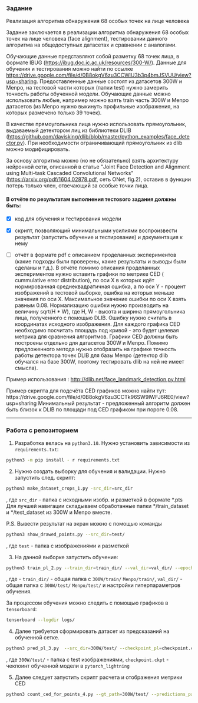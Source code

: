 ### Задание

Реализация алгоритма обнаружения 68 особых точек на лице человека

Задание заключается в реализации алгоритма обнаружения 68 особых точек на лице человека (face alignment), тестировании
данного алгоритма на общедоступных датасетах и сравнении с аналогами.

Обучающие данные представляют собой разметку 68 точек лица, в формате IBUG (https://ibug.doc.ic.ac.uk/resources/300-W/).
Данные для обучения и тестирования можно найти по
ссылке https://drive.google.com/file/d/0B8okgV6zu3CCWlU3b3p4bmJSVUU/view?usp=sharing. Предоставленные данные состоят из
датасетов 300W и Menpo, на тестовой части которых (папки test) нужно замерить точность работы обученной модели.
Обучающие данные можно использовать любые, например можно взять train часть 300W и Menpo датасетов (из Menpo нужно
выкинуть профильные изображения, на которых размечено только 39 точек).

В качестве прямоугольника лица нужно использовать прямоугольник, выдаваемый детектором лиц из библиотеки
DLIB (https://github.com/davisking/dlib/blob/master/python_examples/face_detector.py). При необходимости ограничивающий
прямоугольник из dlib можно модифицировать.

За основу алгоритма можно (но не обязательно) взять архитектуру нейронной сети, описанной в статье "Joint Face Detection
and Alignment using Multi-task Cascaded Convolutional Networks" (https://arxiv.org/pdf/1604.02878.pdf, сеть ONet,
fig.2), оставив в функции потерь только член, отвечающий за особые точки лица.

#### В отчёте по результатам выполнения тестового задания должны быть:

- [x] код для обучения и тестирования модели

- [x] скрипт, позволяющий минимальными усилиями воспроизвести результат (запустить обучение и тестирование) и
  документация к нему

- [ ] отчёт в формате pdf с описанием проделанных экспериментов (какие подходы были проверены, какие результаты и выводы
  были сделаны и т.д.). В отчёте помимо описания проделанных экспериментов нужно вставить графики по метрике CED (
  cummulative error distribution), по оси X в которых идёт нормированная среднеквадратичная ошибка, а по оси Y - процент
  изображений в тестовой выборке, ошибка на которых меньше значения по оси X. Максимальное значение ошибки по оси X
  взять равным 0.08. Нормализацию ошибки нужно производить на величину sqrt(H * W), где H, W - высота и ширина
  прямоугольника лица, полученного с помощью DLIB. Ошибку нужно считать в координатах исходного изображения. Для каждого
  графика CED необходимо посчитать площадь под кривой - это будет целевая метрика для сравнения алгоритмов. Графики CED
  должны быть построены отдельно для датасетов 300W и Menpo. Помимо предложенного метода нужно отобразить на графике
  точность работы детектора точек DLIB для базы Menpo (детектор dlib обучался на базе 300W, поэтому тестировать dlib на
  ней не имеет смысла).

Пример использования :
http://dlib.net/face_landmark_detection.py.html

<p>Пример скрипта для подсчёта CED графиков можно найти тут:
https://drive.google.com/file/d/0B8okgV6zu3CCTk96SW9IWFJ6RE0/view?usp=sharing
Минимальный результат - предложенный алгоритм должен быть близок к DLIB по площади под CED графиком при пороге 0.08.</p>

---

### Работа с репозиторием

1. Разработка велась на `python3.10`. Нужно установить зависимости из `requirements.txt`:

```bash
python3 -m pip install - r requirements.txt
```

2. Нужно создать выборку для обучения и валидации. Нужно запустить след. скрипт:

```bash
python3 make_dataset_crops_1.py -src_dir=src_dir
```

, где `src_dir` - папка с исходными изобр. и разметкой в формате *.pts
Для лучшей навигации складываем обработанные папки */train_dataset и */test_dataset из 300W и Menpo вместе.

P.S. Вывести результат на экран можно с помощью команды

```bash
python3 show_drawed_points.py --src_dir=test/
```

, где `test` - папка с изображениями и разметкой

3. На данной выборке запустить обучение:

```bash
python3 train_pl_2.py --train_dir=train_dir/ --val_dir=val_dir/ --epochs=100 --batch_size=512 --device=cuda
```

, где - `train_dir/` - общая папка с `300W/train/` `Menpo/train/`, `val_dir/` - общая папка с `300W/test/` `Menpo/test/`
и
настройки гиперпараметров обучения.

За процессом обучения можно следить с помощью графиков в `tensorboard`:

```bash
tensorboard --logdir logs/
```

4. Далее требуется сформировать датасет из предсказаний на обученной сетке.

```bash
python3 pred_pl_3.py  --src_dir=300W/test/ --checkpoint_pl=checkpoint.ckpt
```

, где `300W/test/` - папка с test изображениями, `checkpoint.ckpt` - чекпоинт обученной модели в `pytorch_lightning`

5. Далее следует запустить скрипт расчета и отображения метрики CED

```bash
python3 count_ced_for_points_4.py --gt_path=300W/test/ --predictions_path=300W/test_preds/ --output_path=300W/test.png
```